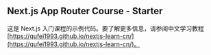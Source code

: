 ## Next.js App Router Course - Starter

这是 Next.js 入门课程的示例代码。要了解更多信息，请参阅中文学习教程 [https://qufei1993.github.io/nextjs-learn-cn/](https://qufei1993.github.io/nextjs-learn-cn/)。
